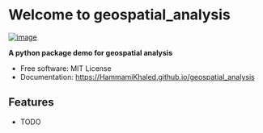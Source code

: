 # Welcome to geospatial_analysis


[![image](https://img.shields.io/pypi/v/geospatial_analysis.svg)](https://pypi.python.org/pypi/geospatial_analysis)


**A python package demo for geospatial analysis**


-   Free software: MIT License
-   Documentation: <https://HammamiKhaled.github.io/geospatial_analysis>
    

## Features

-   TODO
